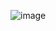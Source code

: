 ![image](https://github.com/zakwanzamri17/Embedded-System-Design/assets/129892253/635d4ab0-2ae2-4b2e-b61a-b3204a5d82e9)
